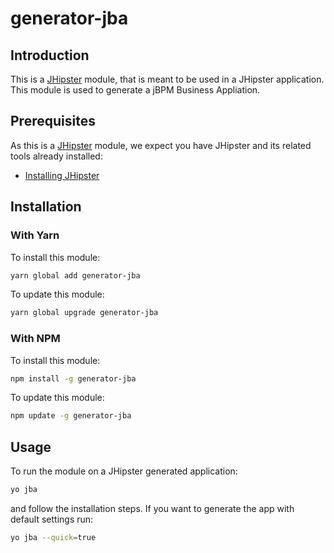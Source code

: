 # generator-jba

## Introduction

This is a [JHipster](http://www.jhipster.tech/) module, that is meant to be used in a JHipster application. This module is used to generate a jBPM Business Appliation.

## Prerequisites

As this is a [JHipster](http://www.jhipster.tech/) module, we expect you have JHipster and its related tools already installed:

- [Installing JHipster](http://www.jhipster.tech/installation/)

## Installation

### With Yarn

To install this module:

```bash
yarn global add generator-jba
```

To update this module:

```bash
yarn global upgrade generator-jba
```

### With NPM

To install this module:

```bash
npm install -g generator-jba
```

To update this module:

```bash
npm update -g generator-jba
```

## Usage

To run the module on a JHipster generated application:

```bash
yo jba
```

and follow the installation steps. If you want to generate the app with default settings run:

```bash
yo jba --quick=true
```
